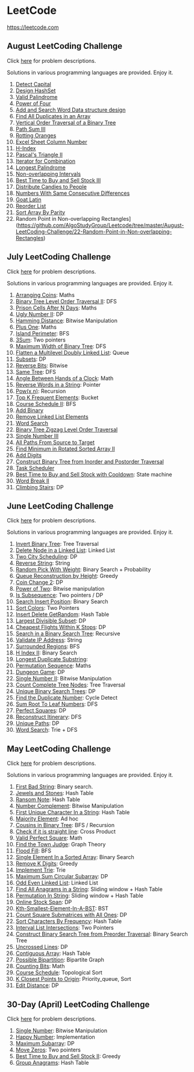 # LeetCode

https://leetcode.com

## August LeetCoding Challenge
Click [here](https://leetcode.com/explore/challenge/card/august-leetcoding-challenge/) for problem descriptions.

Solutions in various programming languages are provided. Enjoy it.

1. [Detect Capital](https://github.com/AlgoStudyGroup/Leetcode/tree/master/August-LeetCoding-Challenge/01-Detect-Capital)
2. [Design HashSet](https://github.com/AlgoStudyGroup/Leetcode/tree/master/August-LeetCoding-Challenge/02-Design-HashSet)
3. [Valid Palindrome](https://github.com/AlgoStudyGroup/Leetcode/tree/master/August-LeetCoding-Challenge/03-Valid-Palindrome)
4. [Power of Four](https://github.com/AlgoStudyGroup/Leetcode/tree/master/August-LeetCoding-Challenge/04-Power-of-Four)
5. [Add and Search Word Data structure design](https://github.com/AlgoStudyGroup/Leetcode/tree/master/August-LeetCoding-Challenge/05-Add-and-Search-Word-Data-structure-design)
6. [Find All Duplicates in an Array](https://github.com/AlgoStudyGroup/Leetcode/tree/master/August-LeetCoding-Challenge/06-Find-All-Duplicates-in-an-Array)
7. [Vertical Order Traversal of a Binary Tree](https://github.com/AlgoStudyGroup/Leetcode/tree/master/August-LeetCoding-Challenge/07-Vertical-Order-Traversal-of-a-Binary-Tree)
8. [Path Sum III](https://github.com/AlgoStudyGroup/Leetcode/tree/master/August-LeetCoding-Challenge/08-Path-Sum-III)
9. [Rotting Oranges](https://github.com/AlgoStudyGroup/Leetcode/tree/master/August-LeetCoding-Challenge/09-Rotting-Oranges)
10. [Excel Sheet Column Number](https://github.com/AlgoStudyGroup/Leetcode/tree/master/August-LeetCoding-Challenge/10-Excel-Sheet-Column-Number)
11. [H-Index](https://github.com/AlgoStudyGroup/Leetcode/tree/master/August-LeetCoding-Challenge/11-H-Index)
12. [Pascal's Triangle II](https://github.com/AlgoStudyGroup/Leetcode/tree/master/August-LeetCoding-Challenge/12-Pascals-Triangle-II)
13. [Iterator for Combination](https://github.com/AlgoStudyGroup/Leetcode/tree/master/August-LeetCoding-Challenge/13-Iterator-for-Combination)
14. [Longest Palindrome](https://github.com/AlgoStudyGroup/Leetcode/tree/master/August-LeetCoding-Challenge/14-Longest-Palindrome)
15. [Non-overlapping Intervals](https://github.com/AlgoStudyGroup/Leetcode/tree/master/August-LeetCoding-Challenge/15-Non-overlapping-Intervals)
16. [Best Time to Buy and Sell Stock III](https://github.com/AlgoStudyGroup/Leetcode/tree/master/August-LeetCoding-Challenge/16-Best-Time-to-Buy-and-Sell-Stock-III)
17. [Distribute Candies to People](https://github.com/AlgoStudyGroup/Leetcode/tree/master/August-LeetCoding-Challenge/17-Distribute-Candies-to-People)
18. [Numbers With Same Consecutive Differences](https://github.com/AlgoStudyGroup/Leetcode/tree/master/August-LeetCoding-Challenge/18-Numbers-With-Same-Consecutive-Differences)
19. [Goat Latin](https://github.com/AlgoStudyGroup/Leetcode/tree/master/August-LeetCoding-Challenge/19-Goat-Latin)
20. [Reorder List](https://github.com/AlgoStudyGroup/Leetcode/tree/master/August-LeetCoding-Challenge/20-Reorder-List)
21. [Sort Array By Parity](https://github.com/AlgoStudyGroup/Leetcode/tree/master/August-LeetCoding-Challenge/21-Sort-Array-By-Parity)
22. Random Point in Non-overlapping Rectangles](https://github.com/AlgoStudyGroup/Leetcode/tree/master/August-LeetCoding-Challenge/22-Random-Point-in-Non-overlapping-Rectangles)

## July LeetCoding Challenge
Click [here](https://leetcode.com/explore/featured/card/july-leetcoding-challenge/) for problem descriptions.

Solutions in various programming languages are provided. Enjoy it.

1. [Arranging Coins](https://github.com/AlgoStudyGroup/Leetcode/tree/master/July-LeetCoding-Challenge/01-Arranging-Coins): Maths
2. [Binary Tree Level Order Traversal II](https://github.com/AlgoStudyGroup/Leetcode/tree/master/July-LeetCoding-Challenge/02-Binary-Tree-Level-Order-Traversal-II): DFS
3. [Prison Cells After N Days](https://github.com/AlgoStudyGroup/Leetcode/tree/master/July-LeetCoding-Challenge/03-Prison-Cells-After-N-Days): Maths
4. [Ugly Number II](https://github.com/AlgoStudyGroup/Leetcode/tree/master/July-LeetCoding-Challenge/04-Ugly-Number-II): DP
5. [Hamming Distance](https://github.com/AlgoStudyGroup/Leetcode/tree/master/July-LeetCoding-Challenge/05-Hamming-Distance): Bitwise Manipulation
6. [Plus One](https://github.com/AlgoStudyGroup/Leetcode/tree/master/July-LeetCoding-Challenge/06-Plus-One): Maths
7. [Island Perimeter](https://github.com/AlgoStudyGroup/Leetcode/tree/master/July-LeetCoding-Challenge/07-Island-Perimeter): BFS
8. [3Sum](https://github.com/AlgoStudyGroup/Leetcode/tree/master/July-LeetCoding-Challenge/08-3Sum): Two pointers
9. [Maximum Width of Binary Tree](https://github.com/AlgoStudyGroup/Leetcode/tree/master/July-LeetCoding-Challenge/09-Maximum-Width-of-Binary-Tree): DFS
10. [Flatten a Multilevel Doubly Linked List](https://github.com/AlgoStudyGroup/Leetcode/tree/master/July-LeetCoding-Challenge/10-Flatten-a-Multilevel-Doubly-Linked-List): Queue
11. [Subsets](https://github.com/AlgoStudyGroup/Leetcode/tree/master/July-LeetCoding-Challenge/11-Subsets): DP
12. [Reverse Bits](https://github.com/AlgoStudyGroup/Leetcode/tree/master/July-LeetCoding-Challenge/12-Reverse-Bits): Bitwise
13. [Same Tree](https://github.com/AlgoStudyGroup/Leetcode/tree/master/July-LeetCoding-Challenge/13-Same-Tree): DFS
14. [Angle Between Hands of a Clock](https://github.com/AlgoStudyGroup/Leetcode/tree/master/July-LeetCoding-Challenge/14-Angle-Between-Hands-of-a-Clock): Math
15. [Reverse Words in a String](https://github.com/AlgoStudyGroup/Leetcode/tree/master/July-LeetCoding-Challenge/15-Reverse-Words-in-a-String): Pointer
16. [Pow(x,n)](https://github.com/AlgoStudyGroup/Leetcode/tree/master/July-LeetCoding-Challenge/16-Pow(x,n)): Recursion
17. [Top K Frequent Elements](https://github.com/AlgoStudyGroup/Leetcode/tree/master/July-LeetCoding-Challenge/17-Top-K-Frequent-Elements): Bucket
18. [Course Schedule II](https://github.com/AlgoStudyGroup/Leetcode/tree/master/July-LeetCoding-Challenge/18-Course-Schedule-II): BFS
19. [Add Binary](https://github.com/AlgoStudyGroup/Leetcode/tree/master/July-LeetCoding-Challenge/19-Add-Binary)
20. [Remove Linked List Elements](https://github.com/AlgoStudyGroup/Leetcode/tree/master/July-LeetCoding-Challenge/20-Remove-Linked-List-Elements)
21. [Word Search](https://github.com/AlgoStudyGroup/Leetcode/tree/master/July-LeetCoding-Challenge/21-Word-Search)
22. [Binary Tree Zigzag Level Order Traversal](https://github.com/AlgoStudyGroup/Leetcode/tree/master/July-LeetCoding-Challenge/22-Binary-Tree-Zigzag-Level-Order-Traversal)
23. [Single Number III](https://github.com/AlgoStudyGroup/Leetcode/tree/master/July-LeetCoding-Challenge/23-Single-Number-III)
24. [All Paths From Source to Target](https://github.com/AlgoStudyGroup/Leetcode/tree/master/July-LeetCoding-Challenge/24-All-Paths-From-Source-to-Target)
25. [Find Minimum in Rotated Sorted Array II](https://github.com/AlgoStudyGroup/Leetcode/tree/master/July-LeetCoding-Challenge/25-Find-Minimum-in-Rotated-Sorted-Array-II)
26. [Add Digits](https://github.com/AlgoStudyGroup/Leetcode/tree/master/July-LeetCoding-Challenge/26-Add-Digits)
27. [Construct Binary Tree from Inorder and Postorder Traversal](https://github.com/AlgoStudyGroup/Leetcode/tree/master/July-LeetCoding-Challenge/27-Construct-Binary-Tree-from-Inorder-and-Postorder-Traversal)
28. [Task Scheduler](https://github.com/AlgoStudyGroup/Leetcode/tree/master/July-LeetCoding-Challenge/28-Task-Scheduler)
29. [Best Time to Buy and Sell Stock with Cooldown](https://github.com/AlgoStudyGroup/Leetcode/tree/master/July-LeetCoding-Challenge/29-Best-Time-to-Buy-and-Sell-Stock-with-Cooldown): State machine
30. [Word Break II](https://github.com/AlgoStudyGroup/Leetcode/tree/master/July-LeetCoding-Challenge/30-Word-Break-II)
31. [Climbing Stairs](https://github.com/AlgoStudyGroup/Leetcode/tree/master/July-LeetCoding-Challenge/31-Climbing-Stairs): DP


## June LeetCoding Challenge
Click [here](https://leetcode.com/explore/challenge/card/june-leetcoding-challenge/) for problem descriptions.

Solutions in various programming languages are provided. Enjoy it.

1. [Invert Binary Tree](https://github.com/AlgoStudyGroup/Leetcode/tree/master/June-LeetCoding-Challenge/01-Invert-Binary-Tree): Tree Traversal
2. [Delete Node in a Linked List](https://github.com/AlgoStudyGroup/Leetcode/tree/master/June-LeetCoding-Challenge/02-Delete-Node-In-A-Linked-List): Linked List
3. [Two City Scheduling](https://github.com/AlgoStudyGroup/Leetcode/tree/master/June-LeetCoding-Challenge/03-Two-City-Scheduling): DP
4. [Reverse String](https://github.com/AlgoStudyGroup/Leetcode/tree/master/June-LeetCoding-Challenge/04-Reverse-String): String
5. [Random Pick With Weight](https://github.com/AlgoStudyGroup/Leetcode/tree/master/June-LeetCoding-Challenge/05-Random-Pick-With-Weight): Binary Search + Probability
6. [Queue Reconstruction by Height](https://github.com/AlgoStudyGroup/Leetcode/tree/master/June-LeetCoding-Challenge/06-Queue-Reconstruction-By-Height): Greedy
7. [Coin Change 2](https://github.com/AlgoStudyGroup/Leetcode/tree/master/June-LeetCoding-Challenge/07-Coin-Change-2): DP
8. [Power of Two](https://github.com/AlgoStudyGroup/Leetcode/tree/master/June-LeetCoding-Challenge/08-Power-Of-Two): Bitwise manipulation
9. [Is Subsequence](https://github.com/AlgoStudyGroup/Leetcode/blob/master/June-LeetCoding-Challenge/09-Is-Subsequence): Two pointers / DP
10. [Search Insert Position](https://github.com/AlgoStudyGroup/Leetcode/tree/master/June-LeetCoding-Challenge/10-Search-Insert-Position): Binary Search
11. [Sort Colors](https://github.com/AlgoStudyGroup/Leetcode/tree/master/June-LeetCoding-Challenge/11-Sort-Colors): Two Pointers
12. [Insert Delete GetRandom](https://github.com/AlgoStudyGroup/Leetcode/tree/master/June-LeetCoding-Challenge/12-Insert-Delete-GetRandom): Hash Table
13. [Largest Divisible Subset](https://github.com/AlgoStudyGroup/Leetcode/tree/master/June-LeetCoding-Challenge/13-Largest-Divisible-Subset): DP
14. [Cheapest Flights Within K Stops](https://github.com/AlgoStudyGroup/Leetcode/tree/master/June-LeetCoding-Challenge/14-Cheapest-Flights-Within-K-Stops): DP
15. [Search in a Binary Search Tree](https://github.com/AlgoStudyGroup/Leetcode/tree/master/June-LeetCoding-Challenge/15-Search-In-A-Binary-Search-Tree): Recursive
16. [Validate IP Address](https://github.com/AlgoStudyGroup/Leetcode/tree/master/June-LeetCoding-Challenge/16-Validate-IP-Address): String
17. [Surrounded Regions](https://github.com/AlgoStudyGroup/Leetcode/tree/master/June-LeetCoding-Challenge/17-Surrounded-Regions): BFS
18. [H Index II](https://github.com/AlgoStudyGroup/Leetcode/tree/master/June-LeetCoding-Challenge/18-H-Index-II): Binary Search
19. [Longest Duplicate Substring]():  
20. [Permutation Sequence](https://github.com/AlgoStudyGroup/Leetcode/tree/master/June-LeetCoding-Challenge/20-Permutation-Sequence): Maths
21. [Dungeon Game](https://github.com/AlgoStudyGroup/Leetcode/tree/master/June-LeetCoding-Challenge/21-Dungeon-Game): DP
22. [Single Number II](https://github.com/AlgoStudyGroup/Leetcode/tree/master/June-LeetCoding-Challenge/22-Single-Number-II): Bitwise Manipulation
23. [Count Complete Tree Nodes](https://github.com/AlgoStudyGroup/Leetcode/tree/master/June-LeetCoding-Challenge/23-Count-Complete-Tree-Nodes): Tree Traversal
24. [Unique Binary Search Trees](https://github.com/AlgoStudyGroup/Leetcode/tree/master/June-LeetCoding-Challenge/24-Unique-Binary-Search-Trees): DP
25. [Find the Duplicate Number](https://github.com/AlgoStudyGroup/Leetcode/tree/master/June-LeetCoding-Challenge/25-Find-the-Duplicate-Number): Cycle Detect
26. [Sum Root To Leaf Numbers](https://github.com/AlgoStudyGroup/Leetcode/tree/master/June-LeetCoding-Challenge/26-Sum-Root-to-Leaf-Numbers): DFS
27. [Perfect Squares](https://github.com/AlgoStudyGroup/Leetcode/tree/master/June-LeetCoding-Challenge/27-Perfect-Squares): DP
28. [Reconstruct Itinerary](https://github.com/AlgoStudyGroup/Leetcode/tree/master/June-LeetCoding-Challenge/28-Reconstruct-Itinerary): DFS
29. [Unique Paths](https://github.com/AlgoStudyGroup/Leetcode/tree/master/June-LeetCoding-Challenge/29-Unique-Paths): DP
30. [Word Search](https://github.com/AlgoStudyGroup/Leetcode/tree/master/June-LeetCoding-Challenge/30-Word-Search-II): Trie + DFS


## May LeetCoding Challenge

Click [here](https://leetcode.com/explore/featured/card/may-leetcoding-challenge/) for problem descriptions.

Solutions in various programming languages are provided. Enjoy it. 

1. [First Bad String](https://github.com/AlgoStudyGroup/Leetcode/tree/master/May-LeetCoding-Challenge/01-First-Bad-Version): Binary search.
2. [Jewels and Stones](https://github.com/AlgoStudyGroup/Leetcode/tree/master/May-LeetCoding-Challenge/02-Jewels-And-Stones): Hash Table
3. [Ransom Note](https://github.com/AlgoStudyGroup/Leetcode/tree/master/May-LeetCoding-Challenge/03-Ransom-Note): Hash Table
4. [Number Complement](https://github.com/AlgoStudyGroup/Leetcode/tree/master/May-LeetCoding-Challenge/04-Number-Complement): Bitwise Manipulation
5. [First Unique Character In a String](https://github.com/AlgoStudyGroup/Leetcode/tree/master/May-LeetCoding-Challenge/05-First-Unique-Character-In-A-String): Hash Table
6. [Majority Element](https://github.com/AlgoStudyGroup/Leetcode/tree/master/May-LeetCoding-Challenge/06-Majority-Element): Ad hoc
7. [Cousins in Binary Tree](https://github.com/AlgoStudyGroup/Leetcode/tree/master/May-LeetCoding-Challenge/07-Cousins-In-Binary-Tree): BFS / 
Recursion 
8. [Check if it is straight line](https://github.com/AlgoStudyGroup/Leetcode/tree/master/May-LeetCoding-Challenge/08-Check-If-It-Is-A-Straight-Line): Cross Product
9. [Valid Perfect Square](https://github.com/AlgoStudyGroup/Leetcode/tree/master/May-LeetCoding-Challenge/09-Valid-Perfect-Square): Math
10. [Find the Town Judge](https://github.com/AlgoStudyGroup/Leetcode/tree/master/May-LeetCoding-Challenge/10-Find-The-Town-Judge): Graph Theory 
11. [Flood Fill](https://github.com/AlgoStudyGroup/Leetcode/tree/master/May-LeetCoding-Challenge/11-Flood-Fill): BFS
12. [Single Element In a Sorted Array](https://github.com/AlgoStudyGroup/Leetcode/tree/master/May-LeetCoding-Challenge/12-Single-Element-In-A-Sorted-Array): Binary Search
13. [Remove K Digits](https://github.com/AlgoStudyGroup/Leetcode/tree/master/May-LeetCoding-Challenge/13-Remove-K-Digits): Greedy
14. [Implement Trie](https://github.com/AlgoStudyGroup/Leetcode/tree/master/May-LeetCoding-Challenge/14-Implement-Trie): Trie
15. [Maximum Sum Circular Subarray](https://github.com/AlgoStudyGroup/Leetcode/tree/master/May-LeetCoding-Challenge/15-Maximum-Sum-Circular-Subarray): DP
16. [Odd Even Linked List](https://github.com/AlgoStudyGroup/Leetcode/tree/master/May-LeetCoding-Challenge/16-Odd-Even-Linked-List): Linked List
17. [Find All Anagrams in a String](https://github.com/AlgoStudyGroup/Leetcode/tree/master/May-LeetCoding-Challenge/17-Find-All-Anagrams-In-A-String): Sliding window + Hash Table
18. [Permutation In String](https://github.com/AlgoStudyGroup/Leetcode/tree/master/May-LeetCoding-Challenge/18-Permutation-In-String): Sliding window + Hash Table
19. [Online Stock Span](https://github.com/AlgoStudyGroup/Leetcode/tree/master/May-LeetCoding-Challenge/19-Online-Stock-Span): DP
20. [Kth-Smallest-Element-In-A-BST](https://github.com/AlgoStudyGroup/Leetcode/tree/master/May-LeetCoding-Challenge/20-Kth-Smallest-Element-In-A-BST): BST
21. [Count Square Submatrices with All Ones](https://github.com/AlgoStudyGroup/Leetcode/tree/master/May-LeetCoding-Challenge/21-Count-Square-Submatrices-With-All-Ones): DP
22. [Sort Characters By Frequency](https://github.com/AlgoStudyGroup/Leetcode/tree/master/May-LeetCoding-Challenge/22-Sort-Characters-By-Frequency): Hash Table
23. [Interval List Intersections](https://github.com/AlgoStudyGroup/Leetcode/tree/master/May-LeetCoding-Challenge/23-Interval-List-Intersections): Two Pointers
24. [Construct Binary Search Tree from Preorder Traversal](https://github.com/AlgoStudyGroup/Leetcode/tree/master/May-LeetCoding-Challenge/24-Construct-Binary-Search-Tree-From-Preorder-Traversal): Binary Search Tree
25. [Uncrossed Lines](https://github.com/AlgoStudyGroup/Leetcode/tree/master/May-LeetCoding-Challenge/25-Uncrossed-Lines): DP
26. [Contiguous Array](https://github.com/AlgoStudyGroup/Leetcode/tree/master/May-LeetCoding-Challenge/26-Contiguous-Array): Hash Table
27. [Possible Bipartition](https://github.com/AlgoStudyGroup/Leetcode/tree/master/May-LeetCoding-Challenge/27-Possible-Bipartition): Bipartite Graph
28. [Counting Bits](https://github.com/AlgoStudyGroup/Leetcode/tree/master/May-LeetCoding-Challenge/28-Counting-Bits): Math
29.	[Course Schedule](https://github.com/AlgoStudyGroup/Leetcode/tree/master/May-LeetCoding-Challenge/29-Course-Schedule): Topological Sort
30. [K Closest Points to Origin](https://github.com/AlgoStudyGroup/Leetcode/tree/master/May-LeetCoding-Challenge/30-K-Closest-Points-To-Origin): Priority_queue, Sort
31. [Edit Distance](https://github.com/AlgoStudyGroup/Leetcode/tree/master/May-LeetCoding-Challenge/31-Edit-Distance): DP

## 30-Day (April) LeetCoding Challenge

Click [here](https://leetcode.com/explore/challenge/card/30-day-leetcoding-challenge/) for problem descriptions.

1. [Single Number](https://github.com/AlgoStudyGroup/Leetcode/tree/master/30-Day-Leetcoding-Challenge/01-Single-Number): Bitwise Manipulation
2. [Happy Number](https://github.com/AlgoStudyGroup/Leetcode/blob/master/30-Day-Leetcoding-Challenge/02-Happy-Number): Implementation
3. [Maximum Subarray](https://github.com/AlgoStudyGroup/Leetcode/blob/master/30-Day-Leetcoding-Challenge/03-Maximum-Subarray): DP
4. [Move Zeros](https://github.com/AlgoStudyGroup/Leetcode/blob/master/30-Day-Leetcoding-Challenge/04-Move-Zeros): Two pointers
5. [Best Time to Buy and Sell Stock II](https://github.com/AlgoStudyGroup/Leetcode/tree/master/30-Day-Leetcoding-Challenge/05-Best-Time-To-Buy-And-Sell-Stock-II): Greedy
6. [Group Anagrams](https://github.com/AlgoStudyGroup/Leetcode/tree/master/30-Day-Leetcoding-Challenge/06-Group-Anagrams): Hash Table
